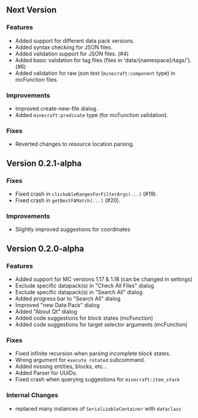 ## Next Version
### Features
 * Added support for different data pack versions.
 * Added syntax checking for JSON files.
 * Added validation support for JSON files. (#4)
 * Added basic validation for tag files (files in 'data/{namespace}/tags/'). (#6)
 * Added validation for raw json text (`minecraft:component` type) in mcFunction files.

### Improvements
 * Improved create-new-file dialog.
 * Added `minecraft:predicate` type (for mcFunction validation).

### Fixes
 * Reverted changes to resource location parsing.

## Version 0.2.1-alpha
### Fixes
 * Fixed crash in `clickableRangesForFilterArgs(...)` (#19).
 * Fixed crash in `getBestFAMatch(...)` (#20).

### Improvements
 * Slightly improved suggestions for coordinates

## Version 0.2.0-alpha
### Features
 * Added support for MC versions 1.17 & 1.18 (can be changed in settings)
 * Exclude specific datapack(s) in "Check All Files" dialog
 * Exclude specific datapack(s) in "Search All" dialog
 * Added progress bar to "Search All" dialog
 * Improved "new Data Pack" dialog
 * Added "About Qt" dialog
 * Added code suggestions for block states (mcFunction)
 * Added code suggestions for target selector arguments (mcFunction)

### Fixes
 * Fixed infinite recursion when parsing incomplete block states.
 * Wrong argument for `execute rotated` subcommand.
 * Added missing entities, blocks, etc...
 * Added Parser for UUIDs.
 * Fixed crash when querying suggestions for `minecraft:item_stack`

### Internal Changes
 * replaced many instances of `SerializableContainer` with `dataclass` 
